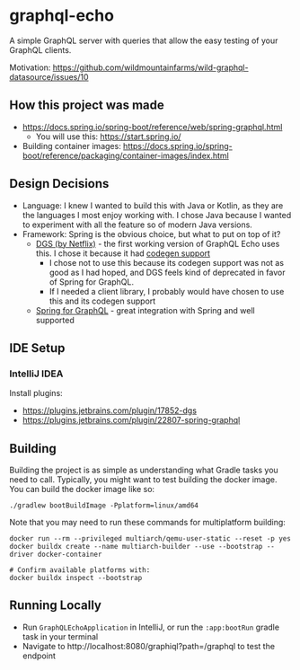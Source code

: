 # graphql-echo
A simple GraphQL server with queries that allow the easy testing of your GraphQL clients.

Motivation: https://github.com/wildmountainfarms/wild-graphql-datasource/issues/10


## How this project was made

* https://docs.spring.io/spring-boot/reference/web/spring-graphql.html
  * You will use this: https://start.spring.io/
* Building container images: https://docs.spring.io/spring-boot/reference/packaging/container-images/index.html

## Design Decisions

* Language: I knew I wanted to build this with Java or Kotlin, as they are the languages I most enjoy working with. I chose Java because I wanted to experiment with all the feature so of modern Java versions.
* Framework: Spring is the obvious choice, but what to put on top of it?
  * [DGS (by Netflix)](https://netflix.github.io/dgs/) - the first working version of GraphQL Echo uses this. I chose it because it had [codegen support](https://netflix.github.io/dgs/generating-code-from-schema/)
    * I chose not to use this because its codegen support was not as good as I had hoped, and DGS feels kind of deprecated in favor of Spring for GraphQL.
    * If I needed a client library, I probably would have chosen to use this and its codegen support
  * [Spring for GraphQL](https://spring.io/projects/spring-graphql) - great integration with Spring and well supported

## IDE Setup

### IntelliJ IDEA

Install plugins:
* https://plugins.jetbrains.com/plugin/17852-dgs
* https://plugins.jetbrains.com/plugin/22807-spring-graphql

## Building

Building the project is as simple as understanding what Gradle tasks you need to call.
Typically, you might want to test building the docker image.
You can build the docker image like so:

```shell
./gradlew bootBuildImage -Pplatform=linux/amd64
```

Note that you may need to run these commands for multiplatform building:
```shell
docker run --rm --privileged multiarch/qemu-user-static --reset -p yes
docker buildx create --name multiarch-builder --use --bootstrap --driver docker-container

# Confirm available platforms with:
docker buildx inspect --bootstrap
```

## Running Locally

* Run `GraphQLEchoApplication` in IntelliJ, or run the `:app:bootRun` gradle task in your terminal
* Navigate to http://localhost:8080/graphiql?path=/graphql to test the endpoint
